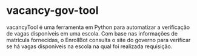 # vacancy-gov-tool
vacancyTool é uma ferramenta em Python para automatizar a verificação de vagas disponíveis em uma escola. Com base nas informações de matrícula fornecidas, o EnrollBot consulta o site do governo para verificar se há vagas disponíveis na escola na qual foi realizada requisição.
